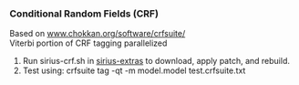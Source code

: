 ### Conditional Random Fields (CRF)

Based on www.chokkan.org/software/crfsuite/  
Viterbi portion of CRF tagging parallelized  

1. Run sirius-crf.sh in [sirius-extras](sirius-extras) to download, apply patch, and rebuild.
2. Test using: crfsuite tag -qt -m model.model test.crfsuite.txt  
